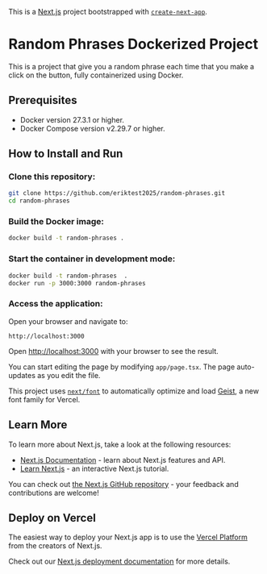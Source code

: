 This is a [Next.js](https://nextjs.org) project bootstrapped with [`create-next-app`](https://nextjs.org/docs/app/api-reference/cli/create-next-app).

# Random Phrases Dockerized Project

This is a project that give you a random phrase each time that you make a click on the button, fully containerized using Docker.

## Prerequisites

- Docker version 27.3.1 or higher.
- Docker Compose version v2.29.7 or higher.


## How to Install and Run

### Clone this repository:

```bash
git clone https://github.com/eriktest2025/random-phrases.git
cd random-phrases
```

### Build the Docker image:

```bash
docker build -t random-phrases .
```

### Start the container in development mode:

```bash
docker build -t random-phrases  .
docker run -p 3000:3000 random-phrases 
```

### Access the application:

Open your browser and navigate to:

```
http://localhost:3000
```


Open [http://localhost:3000](http://localhost:3000) with your browser to see the result.

You can start editing the page by modifying `app/page.tsx`. The page auto-updates as you edit the file.

This project uses [`next/font`](https://nextjs.org/docs/app/building-your-application/optimizing/fonts) to automatically optimize and load [Geist](https://vercel.com/font), a new font family for Vercel.

## Learn More

To learn more about Next.js, take a look at the following resources:

- [Next.js Documentation](https://nextjs.org/docs) - learn about Next.js features and API.
- [Learn Next.js](https://nextjs.org/learn) - an interactive Next.js tutorial.

You can check out [the Next.js GitHub repository](https://github.com/vercel/next.js) - your feedback and contributions are welcome!

## Deploy on Vercel

The easiest way to deploy your Next.js app is to use the [Vercel Platform](https://vercel.com/new?utm_medium=default-template&filter=next.js&utm_source=create-next-app&utm_campaign=create-next-app-readme) from the creators of Next.js.

Check out our [Next.js deployment documentation](https://nextjs.org/docs/app/building-your-application/deploying) for more details.
